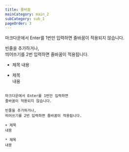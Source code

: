 ```yaml
---
title: 줄바꿈
mainCategory: main_2
subCategory: sub_1
pageOrder: 3
---
```


마크다운에서 Enter를 1번만 입력하면
줄바꿈이 적용되지 않습니다.

빈줄을 추가하거나,  
띄어쓰기를 2번 입력하면 줄바꿈이 적용됩니다.

+ 제목
내용

* 제목  
내용

```마크다운

마크다운에서 Enter를 1번만 입력하면
줄바꿈이 적용되지 않습니다.

빈줄을 추가하거나,  
띄어쓰기를 2번 입력하면 줄바꿈이 적용됩니다.

+ 제목
내용

* 제목  
내용

```

